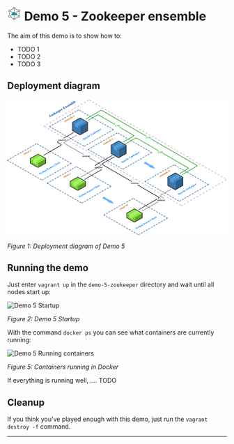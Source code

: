# ![DS Logo](../images/icon-32-ds.png) Demo 5 - Zookeeper ensemble

The aim of this demo is to show how to:
* TODO 1
* TODO 2
* TODO 3

## Deployment diagram

![Demo 5 deployment diagram](images/demo-5-deployment.png)

*Figure 1: Deployment diagram of Demo 5*

## Running the demo

Just enter `vagrant up` in the `demo-5-zookeeper` directory and wait until all nodes start up:

![Demo 5 Startup](images/demo-5-startup.png)

*Figure 2: Demo 5 Startup*

With the command `docker ps` you can see what containers are currently running:

![Demo 5 Running containers](images/demo-5-running.png)

*Figure 5: Containers running in Docker*

If everything is running well, .... TODO



 ## Cleanup

 If you think you've played enough with this demo, just run the `vagrant destroy -f` command.

---